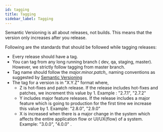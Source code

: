 ```yaml
---
id: tagging
title: Tagging
sidebar_label: Tagging
---
```


Semantic Versioning is all about releases, not builds. This means that the version only increases after you release.

Following are the standards that should be followed while tagging releases:

* Every release should have a tag.
* You can tag from any long running branch ( dev, qa, staging, master). However, we strictly follow tagging from master branch.
* Tag name should follow the *major.minor.patch_* naming conventions as suggested by <a href="https://semver.org/" target="_blank">Semantic Versioning</a>
* The tag for a version is in "X.Y.Z" format where,
    * Z is hot-fixes and patch release. If the release includes hot-fixes and patches, we increment this value by 1. Example : "2.7.1", "2.7.2"
    * Y includes major feature releases. If the release includes a major feature which is going to production for the first time we increase this value by 1. Example: "2.8.0", "2.9.0"
    * X is increased when there is a major change in the system which affects the entire application flow or UI/UX(flow) of a system. Example: "3.0.0", "4.0.0" .